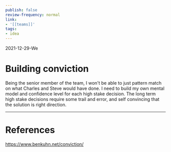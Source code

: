 ```yaml
---
publish: false
review-frequency: normal
link:
- '[[teams]]'
tags:
- idea
---
```

2021-12-29-We

# Building conviction

Being the senior member of the team, I won't be able to just pattern match on what Charles and Steve would have done.
I need to build my own mental model and confidence level for each high stake decision.
The long term high stake decisions require some trail and error, and self convincing that the solution is right direction.

---
# References
https://www.benkuhn.net/conviction/